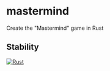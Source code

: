 # mastermind

Create the "Mastermind" game in Rust

## Stability

[![Rust](https://github.com/Cebago/mastermind/actions/workflows/rust.yml/badge.svg)](https://github.com/Cebago/mastermind/actions/workflows/rust.yml)
